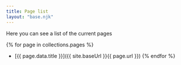 ```yaml
---
title: Page list
layout: "base.njk"
---
```


Here you can see a list of the current pages

{% for page in collections.pages %}
- [{{ page.data.title }}]({{ site.baseUrl }}{{ page.url }})
{% endfor %}